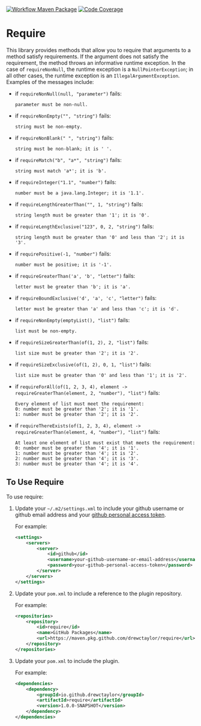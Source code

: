 [![Workflow Maven Package](https://github.com/drewctaylor/require/workflows/workflow-maven-package/badge.svg)](https://github.com/drewctaylor/require/workflows/workflow-maven-package/badge.svg)
[![Code Coverage](https://codecov.io/gh/drewctaylor/require/branch/master/graph/badge.svg)](https://codecov.io/gh/drewctaylor/require)

# Require

This library provides methods that allow you to require that arguments to a method satisfy requirements. If the argument 
does not satisfy the requirement, the method throws an informative runtime exception. In the case of `requireNonNull`, the 
runtime exception is a `NullPointerException`; in all other cases, the runtime exception is an `IllegalArgumentException`. 
Examples of the messages include:

* if `requireNonNull(null, "parameter")` fails: 

  `parameter must be non-null.`

* if `requireNonEmpty("", "string")` fails: 

  `string must be non-empty.`

* if `requireNonBlank(" ", "string")` fails: 

  `string must be non-blank; it is ' '.`

* if `requireMatch("b", "a*", "string")` fails: 

  `string must match 'a*'; it is 'b'.`

* if `requireInteger("1.1", "number")` fails: 

  `number must be a java.lang.Integer; it is '1.1'.`

* if `requireLengthGreaterThan("", 1, "string")` fails: 

  `string length must be greater than '1'; it is '0'.`

* if `requireLengthExclusive("123", 0, 2, "string")` fails: 

  `string length must be greater than '0' and less than '2'; it is '3'.`

* if `requirePositive(-1, "number")` fails: 

  `number must be positive; it is '-1'.`

* if `requireGreaterThan('a', 'b', "letter")` fails: 

  `letter must be greater than 'b'; it is 'a'.`

* if `requireBoundExclusive('d', 'a', 'c', "letter")` fails: 

  `letter must be greater than 'a' and less than 'c'; it is 'd'.`

* if `requireNonEmpty(emptyList(), "list")` fails: 

  `list must be non-empty.`

* if `requireSizeGreaterThan(of(1, 2), 2, "list")` fails: 

  `list size must be greater than '2'; it is '2'.`

* if `requireSizeExclusive(of(1, 2), 0, 1, "list")` fails: 

  `list size must be greater than '0' and less than '1'; it is '2'.`

* if `requireForAll(of(1, 2, 3, 4), element -> requireGreaterThan(element, 2, "number"), "list")` fails: 

  ```
  Every element of list must meet the requirement:
  0: number must be greater than '2'; it is '1'.
  1: number must be greater than '2'; it is '2'.
  ```

* if `requireThereExists(of(1, 2, 3, 4), element -> requireGreaterThan(element, 4, "number"), "list")` fails: 

  ```
  At least one element of list must exist that meets the requirement:
  0: number must be greater than '4'; it is '1'.
  1: number must be greater than '4'; it is '2'.
  2: number must be greater than '4'; it is '3'.
  3: number must be greater than '4'; it is '4'.
  ```
    
## To Use Require

To use require:

1) Update your `~/.m2/settings.xml` to include your github username or github email address and your [github personal access token](https://help.github.com/en/github/authenticating-to-github/creating-a-personal-access-token-for-the-command-line).

    For example:

    ```xml
    <settings>
        <servers>
            <server>
                <id>github</id>
                <username>your-github-username-or-email-address</username>
                <password>your-github-personal-access-token</password>
            </server>
        </servers>
    </settings>
    ```

2) Update your `pom.xml` to include a reference to the plugin repository.

    For example:

    ```xml
    <repositories>
        <repository>
            <id>require</id>
            <name>GitHub Packages</name>
            <url>https://maven.pkg.github.com/drewctaylor/require</url>
        </repository>
    </repositories>
    ```

3) Update your `pom.xml` to include the plugin. 

    For example:
    
    ```xml
    <dependencies>
        <dependency>
            <groupId>io.github.drewctaylor</groupId>
            <artifactId>require</artifactId>
            <version>1.0.0-SNAPSHOT</version>
        </dependency>
    </dependencies>
    ```
